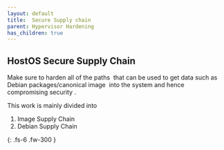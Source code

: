 ```yaml
---
layout: default
title:  Secure Supply chain
parent: Hypervisor Hardening
has_children: true
---
```


## HostOS Secure Supply Chain

Make sure to harden all of the paths  that can be used to get data such as Debian packages/canonical image  into the system and hence compromising security .

This work is mainly divided into

1. Image Supply Chain
2. Debian Supply Chain

{: .fs-6 .fw-300 }
